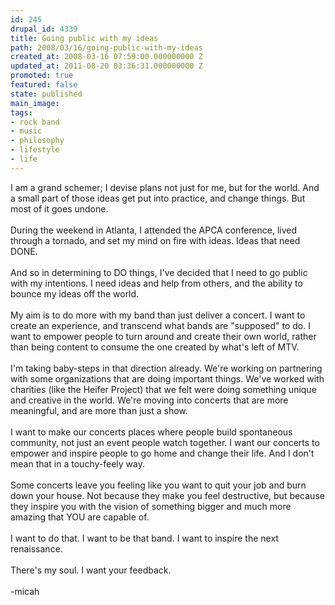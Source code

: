 ```yaml
---
id: 245
drupal_id: 4339
title: Going public with my ideas
path: 2008/03/16/going-public-with-my-ideas
created_at: 2008-03-16 07:59:00.000000000 Z
updated_at: 2011-08-20 03:36:31.000000000 Z
promoted: true
featured: false
state: published
main_image: 
tags:
- rock band
- music
- philosophy
- lifestyle
- life
---
```

I am a grand schemer; I devise plans not just for me, but for the world. And a small part of those ideas get put into practice, and change things. But most of it goes undone.<br /><br />During the weekend in Atlanta, I attended the APCA conference, lived through a tornado, and set my mind on fire with ideas. Ideas that need DONE.<br /><br />And so in determining to DO things, I've decided that I need to go public with my intentions. I need ideas and help from others, and the ability to bounce my ideas off the world.<br /><br />My aim is to do more with my band than just deliver a concert. I want to create an experience, and transcend what bands are "supposed" to do. I want to empower people to turn around and create their own world, rather than being content to consume the one created by what's left of MTV.<br /><br />I'm taking baby-steps in that direction already. We're working on partnering with some organizations that are doing important things. We've worked with charities (like the Heifer Project) that we felt were doing something unique and creative in the world. We're moving into concerts that are more meaningful, and are more than just a show.<br /><br />I want to make our concerts places where people build spontaneous community, not just an event people watch together. I want our concerts to empower and inspire people to go home and change their life. And I don't mean that in a touchy-feely way.<br /><br />Some concerts leave you feeling like you want to quit your job and burn down your house. Not because they make you feel destructive, but because they inspire you with the vision of something bigger and much more amazing that YOU are capable of.<br /><br />I want to do that. I want to be that band. I want to inspire the next renaissance.<br /><br />There's my soul. I want your feedback.<br /><br />-micah
